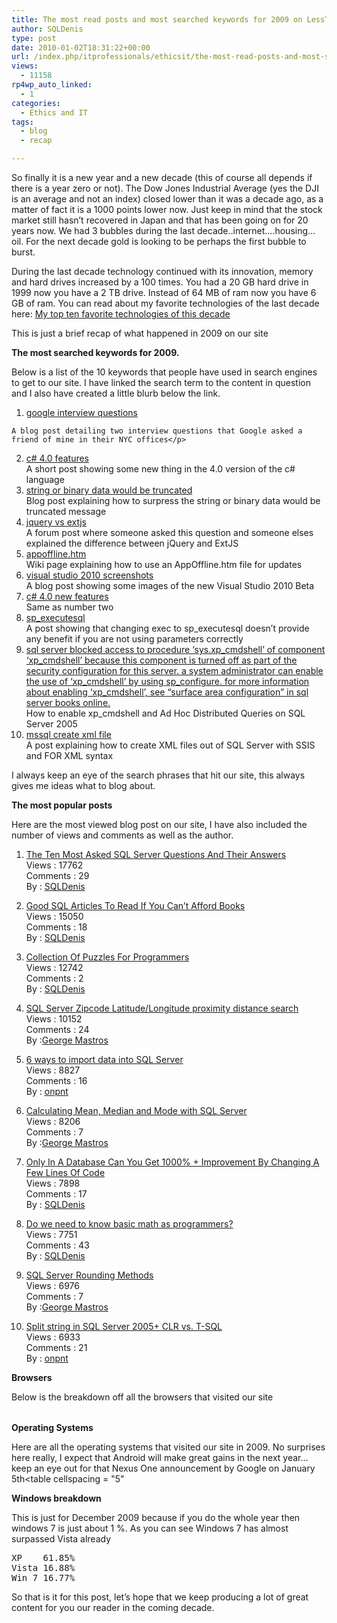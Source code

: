 ```yaml
---
title: The most read posts and most searched keywords for 2009 on LessThanDot in 2009
author: SQLDenis
type: post
date: 2010-01-02T18:31:22+00:00
url: /index.php/itprofessionals/ethicsit/the-most-read-posts-and-most-searched-ke-2009/
views:
  - 11158
rp4wp_auto_linked:
  - 1
categories:
  - Ethics and IT
tags:
  - blog
  - recap

---
```

So finally it is a new year and a new decade (this of course all depends if there is a year zero or not). The Dow Jones Industrial Average (yes the DJI is an average and not an index) closed lower than it was a decade ago, as a matter of fact it is a 1000 points lower now. Just keep in mind that the stock market still hasn&#8217;t recovered in Japan and that has been going on for 20 years now. We had 3 bubbles during the last decade..internet&#8230;.housing&#8230;oil. For the next decade gold is looking to be perhaps the first bubble to burst. 

During the last decade technology continued with its innovation, memory and hard drives increased by a 100 times. You had a 20 GB hard drive in 1999 now you have a 2 TB drive. Instead of 64 MB of ram now you have 6 GB of ram. You can read about my favorite technologies of the last decade here: [My top ten favorite technologies of this decade][1]

This is just a brief recap of what happened in 2009 on our site

**The most searched keywords for 2009.**

Below is a list of the 10 keywords that people have used in search engines to get to our site. I have linked the search term to the content in question and I also have created a little blurb below the link.

  1. [google interview questions][2]
  
    A blog post detailing two interview questions that Google asked a friend of mine in their NYC offices</p> 
  2. [c# 4.0 features][3]  
    A short post showing some new thing in the 4.0 version of the c# language 
  3. [string or binary data would be truncated][4]  
    Blog post explaining how to surpress the string or binary data would be truncated message 
  4. [jquery vs extjs][5]   
    A forum post where someone asked this question and someone elses explained the difference between jQuery and ExtJS 
  5. [appoffline.htm][6]  
    Wiki page explaining how to use an AppOffline.htm file for updates 
  6. [visual studio 2010 screenshots][7]  
    A blog post showing some images of the new Visual Studio 2010 Beta 
  7. [c# 4.0 new features][3]  
    Same as number two 
  8. [sp_executesql][8]  
    A post showing that changing exec to sp_executesql doesn&#8217;t provide any benefit if you are not using parameters correctly 
  9. [sql server blocked access to procedure &#8216;sys.xp\_cmdshell&#8217; of component &#8216;xp\_cmdshell&#8217; because this component is turned off as part of the security configuration for this server. a system administrator can enable the use of &#8216;xp\_cmdshell&#8217; by using sp\_configure. for more information about enabling &#8216;xp_cmdshell&#8217;, see &#8220;surface area configuration&#8221; in sql server books online.][9]  
    How to enable xp_cmdshell and Ad Hoc Distributed Queries on SQL Server 2005 
 10. [mssql create xml file][10]  
    A post explaining how to create XML files out of SQL Server with SSIS and FOR XML syntax 

I always keep an eye of the search phrases that hit our site, this always gives me ideas what to blog about.

**The most popular posts**
  
Here are the most viewed blog post on our site, I have also included the number of views and comments as well as the author.

1. [The Ten Most Asked SQL Server Questions And Their Answers][11]  
Views : 17762  
Comments : 29  
By : [SQLDenis][12]

2. [Good SQL Articles To Read If You Can&#8217;t Afford Books][13]  
Views : 15050  
Comments : 18  
By : [SQLDenis][12]

3. [Collection Of Puzzles For Programmers][14]  
Views : 12742  
Comments : 2  
By : [SQLDenis][12]

4. [SQL Server Zipcode Latitude/Longitude proximity distance search][15]  
Views : 10152  
Comments : 24  
By :[George Mastros][16]

5. [6 ways to import data into SQL Server][17]  
Views : 8827  
Comments : 16  
By : [onpnt][18]

6. [Calculating Mean, Median and Mode with SQL Server][19]  
Views : 8206  
Comments : 7  
By :[George Mastros][16]

7. [Only In A Database Can You Get 1000% + Improvement By Changing A Few Lines Of Code][20]  
Views : 7898  
Comments : 17  
By : [SQLDenis][12]

8. [Do we need to know basic math as programmers?][21]  
Views : 7751  
Comments : 43  
By : [SQLDenis][12]

9. [SQL Server Rounding Methods][22]  
Views : 6976  
Comments : 7  
By :[George Mastros][16]

10. [Split string in SQL Server 2005+ CLR vs. T-SQL][23]  
Views : 6933  
Comments : 21  
By : [onpnt][18]



**Browsers**
  
Below is the breakdown off all the browsers that visited our site<table cellspacing = "5"> 

</table> 

**Operating Systems**
  
Here are all the operating systems that visited our site in 2009. No surprises here really, I expect that Android will make great gains in the next year&#8230;keep an eye out for that Nexus One announcement by Google on January 5th<table cellspacing = "5" 

</table> 

**Windows breakdown**
  
This is just for December 2009 because if you do the whole year then windows 7 is just about 1 %. As you can see Windows 7 has almost surpassed Vista already

<pre>XP    61.85%	
Vista 16.88%	
Win 7 16.77%</pre>

So that is it for this post, let&#8217;s hope that we keep producing a lot of great content for you our reader in the coming decade.

 [1]: /index.php/ITProfessionals/EthicsIT/my-top-ten-favorite-technologies-of-this
 [2]: /index.php/ITProfessionals/EthicsIT/google-interview-questions
 [3]: /index.php/DesktopDev/MSTech/the-new-features-in-c-4
 [4]: /index.php/DataMgmt/DBProgramming/MSSQLServer/surpress-string-or-binary-data-would-be-
 [5]: http://forum.lessthandot.com/viewtopic.php?f=44&t=2660
 [6]: http://wiki.ltd.local/index.php/ASP.NET:_Using_an_AppOffline.htm_file_for_updates
 [7]: /index.php/DesktopDev/MSTech/visual-studio-2010-screenshots
 [8]: /index.php/DataMgmt/DataDesign/changing-exec-to-sp_executesql-doesn-t-p
 [9]: /index.php/DataMgmt/DataDesign/how-to-enable-xp_cmdshell-on-sql-server-2005
 [10]: /index.php/DataMgmt/DBProgramming/create-xml-files-out-of-sql-server-with-
 [11]: /index.php?p=249
 [12]: /index.php/All/?disp=authdir&author=4
 [13]: /index.php?p=27
 [14]: /index.php?p=348
 [15]: /index.php?p=334
 [16]: /index.php/All/?disp=authdir&author=10
 [17]: /index.php?p=593
 [18]: /index.php/All/?disp=authdir&author=68
 [19]: /index.php?p=266
 [20]: /index.php?p=114
 [21]: /index.php?p=616
 [22]: /index.php?p=256
 [23]: /index.php?p=406